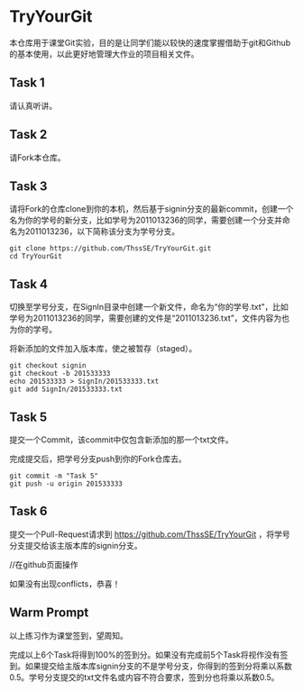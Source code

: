 # TryYourGit

本仓库用于课堂Git实验，目的是让同学们能以较快的速度掌握借助于git和Github的基本使用，以此更好地管理大作业的项目相关文件。

## Task 1

请认真听讲。

## Task 2

请Fork本仓库。

## Task 3

请将Fork的仓库clone到你的本机，然后基于signin分支的最新commit，创建一个名为你的学号的新分支，比如学号为2011013236的同学，需要创建一个分支并命名为2011013236，以下简称该分支为学号分支。

```
git clone https://github.com/ThssSE/TryYourGit.git
cd TryYourGit
```

## Task 4

切换至学号分支，在SignIn目录中创建一个新文件，命名为“你的学号.txt”，比如学号为2011013236的同学，需要创建的文件是“2011013236.txt”，文件内容为也为你的学号。

将新添加的文件加入版本库，使之被暂存（staged）。

```
git checkout signin
git checkout -b 201533333
echo 201533333 > SignIn/201533333.txt
git add SignIn/201533333.txt
```

## Task 5

提交一个Commit，该commit中仅包含新添加的那一个txt文件。

完成提交后，把学号分支push到你的Fork仓库去。

```
git commit -m "Task 5"
git push -u origin 201533333
```

## Task 6

提交一个Pull-Request请求到 https://github.com/ThssSE/TryYourGit ，将学号分支提交给该主版本库的signin分支。

//在github页面操作

如果没有出现conflicts，恭喜！

## Warm Prompt

以上练习作为课堂签到，望周知。

完成以上6个Task将得到100%的签到分。如果没有完成前5个Task将视作没有签到。如果提交给主版本库signin分支的不是学号分支，你得到的签到分将乘以系数0.5。学号分支提交的txt文件名或内容不符合要求，签到分也将乘以系数0.5。